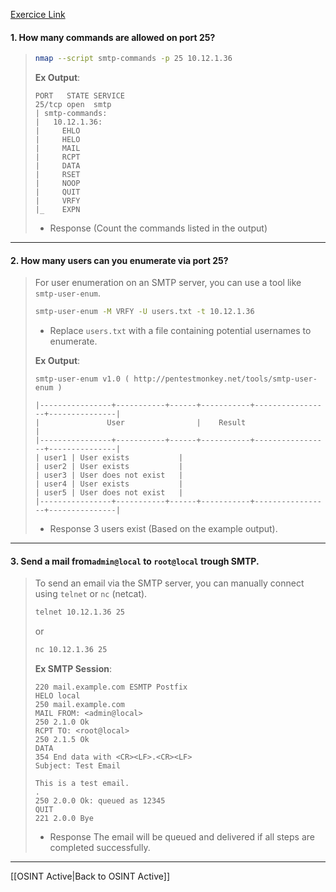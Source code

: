 [Exercice Link](https://github.com/becodeorg/BXL-k4MK4r-2/blob/main/content/07-Red/Pentest/01-Informations_Gathering/Active/smtp.md)

#### 1. How many commands are allowed on port 25?

> ```bash
> nmap --script smtp-commands -p 25 10.12.1.36
> ```
> 
> **Ex Output**:
> ```plaintext
> PORT   STATE SERVICE
> 25/tcp open  smtp
> | smtp-commands: 
> |   10.12.1.36:
> |     EHLO
> |     HELO
> |     MAIL
> |     RCPT
> |     DATA
> |     RSET
> |     NOOP
> |     QUIT
> |     VRFY
> |_    EXPN
> 
> ```
> 
> - Response (Count the commands listed in the output) 
---

#### 2. How many users can you enumerate via port 25?

> For user enumeration on an SMTP server, you can use a tool like `smtp-user-enum`.
> 
> ```bash
> smtp-user-enum -M VRFY -U users.txt -t 10.12.1.36
> ```
> - Replace `users.txt` with a file containing potential usernames to enumerate. 
> 
> **Ex Output**:
> ```plaintext
> smtp-user-enum v1.0 ( http://pentestmonkey.net/tools/smtp-user-enum )
> 
> |----------------+-----------+------+-----------+-----------------+---------------|
> |               User                |    Result                 |
> |----------------+-----------+------+-----------+-----------------+---------------|
> | user1 | User exists           |
> | user2 | User exists           |
> | user3 | User does not exist   |
> | user4 | User exists           |
> | user5 | User does not exist   |
> |----------------+-----------+------+-----------+-----------------+---------------|
> 
> ```
> 
> - Response 3 users exist (Based on the example output).
---
#### 3. Send a mail from`admin@local` to `root@local` trough SMTP.

> To send an email via the SMTP server, you can manually connect using `telnet` or `nc` (netcat).
> ```bash
> telnet 10.12.1.36 25
> ```
> or
> ```bash
> nc 10.12.1.36 25
> ```
> 
> 
> **Ex SMTP Session**:
> ```plaintext
> 220 mail.example.com ESMTP Postfix
> HELO local
> 250 mail.example.com
> MAIL FROM: <admin@local>
> 250 2.1.0 Ok
> RCPT TO: <root@local>
> 250 2.1.5 Ok
> DATA
> 354 End data with <CR><LF>.<CR><LF>
> Subject: Test Email
> 
> This is a test email.
> .
> 250 2.0.0 Ok: queued as 12345
> QUIT
> 221 2.0.0 Bye
> 
> ```
> 
> - Response The email will be queued and delivered if all steps are completed successfully.
---
[[OSINT Active|Back to OSINT Active]]